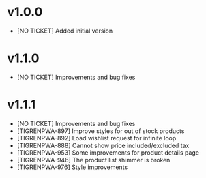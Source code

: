 v1.0.0
=============

- [NO TICKET] Added initial version

v1.1.0
=============

- [NO TICKET] Improvements and bug fixes

v1.1.1
=============

- [NO TICKET] Improvements and bug fixes
- [TIGRENPWA-897] Improve styles for out of stock products
- [TIGRENPWA-892] Load wishlist request for infinite loop
- [TIGRENPWA-888] Cannot show price included/excluded tax
- [TIGRENPWA-953] Some improvements for product details page
- [TIGRENPWA-946] The product list shimmer is broken
- [TIGRENPWA-976] Style improvements
